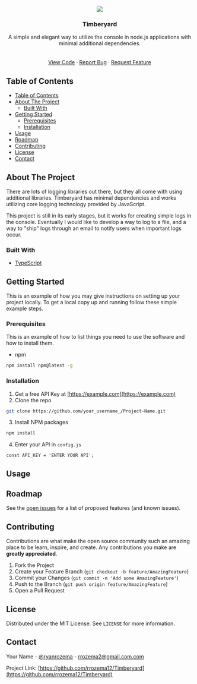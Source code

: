<p align="center">
  <a href="https://github.com/rrozema12/Timberyard">
    <img src="https://img.icons8.com/color/48/000000/logs.png"/>
  </a>

  <h3 align="center">Timberyard</h3>

  <p align="center">
    A simple and elegant way to utilize the console in node.js applications with minimal additional dependencies.
    <br />
    <br />
    <br />
    <a href="https://github.com/rrozema12/Timberyard">View Code</a>
    ·
    <a href="https://github.com/rrozema12/Timberyard/issues">Report Bug</a>
    ·
    <a href="https://github.com/rrozema12/Timberyard/issues">Request Feature</a>
  </p>
</p>



<!-- TABLE OF CONTENTS -->
## Table of Contents

- [Table of Contents](#table-of-contents)
- [About The Project](#about-the-project)
  - [Built With](#built-with)
- [Getting Started](#getting-started)
  - [Prerequisites](#prerequisites)
  - [Installation](#installation)
- [Usage](#usage)
- [Roadmap](#roadmap)
- [Contributing](#contributing)
- [License](#license)
- [Contact](#contact)



<!-- ABOUT THE PROJECT -->
## About The Project

There are lots of logging libraries out there, but they all come with using additional libraries. Timberyard has minimal dependencies and works utilizing core logging technology provided by JavaScript.

This project is still in its early stages, but it works for creating simple logs in the console. Eventually I would like to develop a way to log to a file, and a way to "ship" logs through an email to notify users when important logs occur.

### Built With
* [TypeScript](https://www.typescriptlang.org/)


<!-- GETTING STARTED -->
## Getting Started

This is an example of how you may give instructions on setting up your project locally.
To get a local copy up and running follow these simple example steps.

### Prerequisites

This is an example of how to list things you need to use the software and how to install them.
* npm
```sh
npm install npm@latest -g
```

### Installation

1. Get a free API Key at [https://example.com](https://example.com)
2. Clone the repo
```sh
git clone https://github.com/your_username_/Project-Name.git
```
3. Install NPM packages
```sh
npm install
```
4. Enter your API in `config.js`
```JS
const API_KEY = 'ENTER YOUR API';
```


<!-- USAGE EXAMPLES -->
## Usage


<!-- ROADMAP -->
## Roadmap

See the [open issues](https://github.com/rrozema12/Timberyard/issues) for a list of proposed features (and known issues).



<!-- CONTRIBUTING -->
## Contributing

Contributions are what make the open source community such an amazing place to be learn, inspire, and create. Any contributions you make are **greatly appreciated**.

1. Fork the Project
2. Create your Feature Branch (`git checkout -b feature/AmazingFeature`)
3. Commit your Changes (`git commit -m 'Add some AmazingFeature'`)
4. Push to the Branch (`git push origin feature/AmazingFeature`)
5. Open a Pull Request



<!-- LICENSE -->
## License

Distributed under the MIT License. See `LICENSE` for more information.



<!-- CONTACT -->
## Contact

Your Name - [@ryanrozema](https://twitter.com/ryanrozema) - rrozema2@gmail.com.com

Project Link: [https://github.com/rrozema12/Timberyard](https://github.com/rrozema12/Timberyard)
